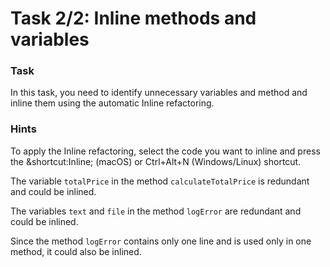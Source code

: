 # Task 2/2: Inline methods and variables

### Task

In this task, you need to identify unnecessary variables and method and inline them using the automatic Inline
refactoring.

### Hints

<div class="hint" title="Shortcut for Inline refactoring">
To apply the Inline refactoring, select the code you want to inline and press the &shortcut:Inline; (macOS) or 
Ctrl+Alt+N (Windows/Linux) shortcut. 
</div>

<div class="hint" title="Refactoring hint">

The variable `totalPrice` in the method `calculateTotalPrice` is redundant and could be inlined.

The variables `text` and `file` in the method `logError` are redundant and could be inlined.

Since the method `logError` contains only one line and is used only in one method, it could also be inlined.

</div>


